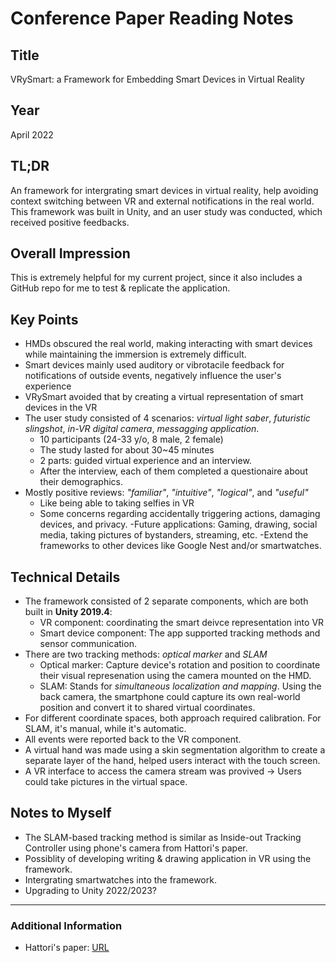 # Conference Paper Reading Notes

## Title
VRySmart: a Framework for Embedding Smart Devices in Virtual Reality

## Year
April 2022

## TL;DR
An framework for intergrating smart devices in virtual reality, help avoiding context switching between VR and external notifications in the real world. This framework was built in Unity, and an user study was conducted, which received positive feedbacks.

## Overall Impression
This is extremely helpful for my current project, since it also includes a GitHub repo for me to test & replicate the application.

## Key Points
- HMDs obscured the real world, making interacting with smart devices while maintaining the immersion is extremely difficult.
- Smart devices mainly used auditory or vibrotacile feedback for notifications of outside events, negatively influence the user's experience
- VRySmart avoided that by creating a virtual representation of smart devices in the VR
- The user study consisted of 4 scenarios: *virtual light saber*, *futuristic slingshot*, *in-VR digital camera*, *messagging application*.
  * 10 participants (24-33 y/o, 8 male, 2 female)
  * The study lasted for about 30~45 minutes
  * 2 parts: guided virtual experience and an interview.
  * After the interview, each of them completed a questionaire about their demographics.
- Mostly positive reviews: *"familiar"*, *"intuitive"*, *"logical"*, and *"useful"*
  * Like being able to taking selfies in VR
  * Some concerns regarding accidentally triggering actions, damaging devices, and privacy.
-Future applications: Gaming, drawing, social media, taking pictures of bystanders, streaming, etc.
-Extend the frameworks to other devices like Google Nest and/or smartwatches.

## Technical Details
- The framework consisted of 2 separate components, which are both built in **Unity 2019.4**: 
  * VR component: coordinating the smart deivce representation into VR
  * Smart device component: The app supported tracking methods and sensor communication.
- There are two tracking methods: *optical marker* and *SLAM*
  * Optical marker: Capture device's rotation and position to coordinate their visual represenation using the camera mounted on the HMD.
  * SLAM: Stands for *simultaneous localization and mapping*. Using the back camera, the smartphone could capture its own real-world position and convert it to shared virtual coordinates.
- For different coordinate spaces, both approach required calibration. For SLAM, it's manual, while it's automatic.
- All events were reported back to the VR component.
- A virtual hand was made using a skin segmentation algorithm to create a separate layer of the hand, helped users interact with the touch screen.
- A VR interface to access the camera stream was provived -> Users could take pictures in the virtual space.

## Notes to Myself
- The SLAM-based tracking method is similar as Inside-out Tracking Controller using phone's camera from Hattori's paper.
- Possiblity of developing writing & drawing application in VR using the framework.
- Intergrating smartwatches into the framework.
- Upgrading to Unity 2022/2023?

---

### Additional Information
- Hattori's paper: [URL](https://dl.acm.org/doi/10.1145/3388770.3407430)

